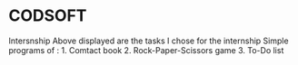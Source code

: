 # CODSOFT
Intersnship 
Above displayed are the tasks I chose for the internship 
Simple programs of :
       1. Comtact book
       2. Rock-Paper-Scissors game 
       3. To-Do list
